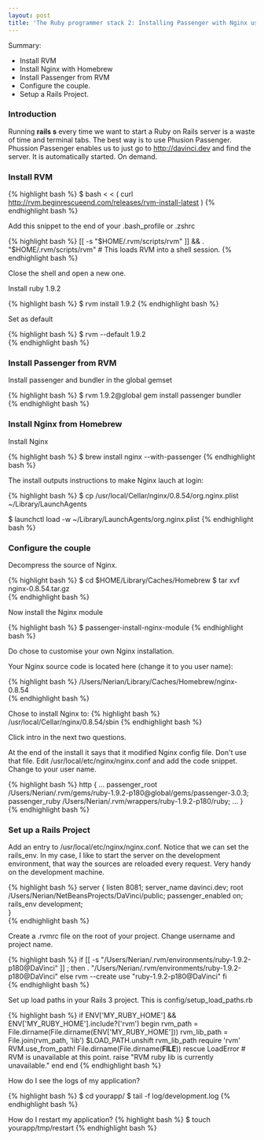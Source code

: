 ```yaml
---
layout: post
title: 'The Ruby programmer stack 2: Installing Passenger with Nginx using Homebrew and RVM in Mac OS X '
---
```

 
Summary:

* Install RVM
* Install Nginx with Homebrew
* Install Passenger from RVM
* Configure the couple.
* Setup a Rails Project.  

### Introduction

Running __rails s__ every time we want to start a Ruby on Rails server is a waste of time and terminal tabs. The best way is to use Phusion Passenger. Phussion Passenger enables us to just go to http://davinci.dev and find the server. It is automatically started. On demand.    

### Install RVM

{% highlight bash %}
$ bash < < ( curl http://rvm.beginrescueend.com/releases/rvm-install-latest )
{% endhighlight bash %}    

Add this snippet to the end of your .bash_profile or .zshrc
              
{% highlight bash %}
[[ -s "$HOME/.rvm/scripts/rvm" ]] && . "$HOME/.rvm/scripts/rvm"  # This loads RVM into a shell session.
{% endhighlight bash %}

Close the shell and open a new one.
                 
Install ruby 1.9.2
       
{% highlight bash %}
$ rvm install 1.9.2
{% endhighlight bash %}

Set as default

{% highlight bash %}
$ rvm --default 1.9.2                                  
{% endhighlight bash %}
                                       
### Install Passenger from RVM

Install passenger and bundler in the global gemset

{% highlight bash %}
$ rvm 1.9.2@global gem install passenger bundler       
{% endhighlight bash %}
           
### Install Nginx from Homebrew

Install Nginx    
                              
{% highlight bash %}
$ brew install nginx --with-passenger
{% endhighlight bash %}

The install outputs instructions to make Nginx lauch at login:

{% highlight bash %}
$ cp /usr/local/Cellar/nginx/0.8.54/org.nginx.plist ~/Library/LaunchAgents 

$ launchctl load -w ~/Library/LaunchAgents/org.nginx.plist
{% endhighlight bash %}        

### Configure the couple                 

Decompress the source of Nginx.

{% highlight bash %}
$ cd $HOME/Library/Caches/Homebrew
$ tar xvf nginx-0.8.54.tar.gz                       
{% endhighlight bash %}
                              
Now install the Nginx module

{% highlight bash %}
$ passenger-install-nginx-module
{% endhighlight bash %}

Do chose to customise your own Nginx installation.
                                                             
Your Nginx source code is located here (change it to you user name):

{% highlight bash %}
/Users/Nerian/Library/Caches/Homebrew/nginx-0.8.54                             
{% endhighlight bash %}

Chose to install Nginx to:
{% highlight bash %}
/usr/local/Cellar/nginx/0.8.54/sbin
{% endhighlight bash %}

Click intro in the next two questions.

At the end of the install it says that it modified Nginx config file. Don't use that file.
Edit /usr/local/etc/nginx/nginx.conf and add the code snippet.
Change to your user name.
                 
{% highlight bash %}
http {
      ...
      passenger_root /Users/Nerian/.rvm/gems/ruby-1.9.2-p180@global/gems/passenger-3.0.3;
      passenger_ruby /Users/Nerian/.rvm/wrappers/ruby-1.9.2-p180/ruby;
      ...
  }                 
{% endhighlight bash %}
       

### Set up a Rails Project

Add an entry to /usr/local/etc/nginx/nginx.conf. Notice that we can set the rails_env. In my case, I like to start the server on the development environment, that way the sources are reloaded every request. Very handy on the development machine. 

{% highlight bash %}
server {
      listen 8081;
      server_name davinci.dev;
      root /Users/Nerian/NetBeansProjects/DaVinci/public;
      passenger_enabled on;
	  rails_env development;   
   }                
{% endhighlight bash %}



Create a .rvmrc file on the root of your project. Change username and project name.

{% highlight bash %}
if [[ -s "/Users/Nerian/.rvm/environments/ruby-1.9.2-p180@DaVinci" ]] ; then
  . "/Users/Nerian/.rvm/environments/ruby-1.9.2-p180@DaVinci"
else
  rvm --create use  "ruby-1.9.2-p180@DaVinci"
fi                  
{% endhighlight bash %}


Set up load paths in your Rails 3 project. This is config/setup_load_paths.rb

{% highlight bash %}
if ENV['MY_RUBY_HOME'] && ENV['MY_RUBY_HOME'].include?('rvm')
  begin
    rvm_path     = File.dirname(File.dirname(ENV['MY_RUBY_HOME']))
    rvm_lib_path = File.join(rvm_path, 'lib')
    $LOAD_PATH.unshift rvm_lib_path
    require 'rvm'
    RVM.use_from_path! File.dirname(File.dirname(__FILE__))
  rescue LoadError
    # RVM is unavailable at this point.
    raise "RVM ruby lib is currently unavailable."
  end
end 
{% endhighlight bash %}

How do I see the logs of my application?  

{% highlight bash %}
$ cd yourapp/
$ tail -f log/development.log
{% endhighlight bash %}

How do I restart my application?
{% highlight bash %}
$ touch yourapp/tmp/restart
{% endhighlight bash %}


